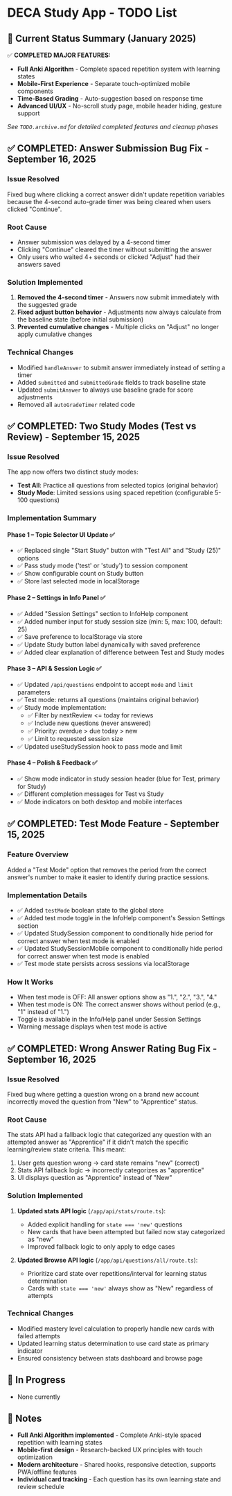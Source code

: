 # DECA Study App - TODO List

## 🎯 **Current Status Summary (January 2025)**
✅ **COMPLETED MAJOR FEATURES:**
- **Full Anki Algorithm** - Complete spaced repetition system with learning states
- **Mobile-First Experience** - Separate touch-optimized mobile components
- **Time-Based Grading** - Auto-suggestion based on response time
- **Advanced UI/UX** - No-scroll study page, mobile header hiding, gesture support

*See `TODO.archive.md` for detailed completed features and cleanup phases*

## ✅ COMPLETED: Answer Submission Bug Fix - September 16, 2025

### Issue Resolved
Fixed bug where clicking a correct answer didn't update repetition variables because the 4-second auto-grade timer was being cleared when users clicked "Continue".

### Root Cause
- Answer submission was delayed by a 4-second timer
- Clicking "Continue" cleared the timer without submitting the answer
- Only users who waited 4+ seconds or clicked "Adjust" had their answers saved

### Solution Implemented
1. **Removed the 4-second timer** - Answers now submit immediately with the suggested grade
2. **Fixed adjust button behavior** - Adjustments now always calculate from the baseline state (before initial submission)
3. **Prevented cumulative changes** - Multiple clicks on "Adjust" no longer apply cumulative changes

### Technical Changes
- Modified `handleAnswer` to submit answer immediately instead of setting a timer
- Added `submitted` and `submittedGrade` fields to track baseline state
- Updated `submitAnswer` to always use baseline grade for score adjustments
- Removed all `autoGradeTimer` related code

## ✅ COMPLETED: Two Study Modes (Test vs Review) - September 15, 2025

### Issue Resolved
The app now offers two distinct study modes:
- **Test All**: Practice all questions from selected topics (original behavior)
- **Study Mode**: Limited sessions using spaced repetition (configurable 5-100 questions)

### Implementation Summary

#### Phase 1 – Topic Selector UI Update ✅
- ✅ Replaced single "Start Study" button with "Test All" and "Study (25)" options
- ✅ Pass study mode ('test' or 'study') to session component
- ✅ Show configurable count on Study button
- ✅ Store last selected mode in localStorage

#### Phase 2 – Settings in Info Panel ✅
- ✅ Added "Session Settings" section to InfoHelp component
- ✅ Added number input for study session size (min: 5, max: 100, default: 25)
- ✅ Save preference to localStorage via store
- ✅ Update Study button label dynamically with saved preference
- ✅ Added clear explanation of difference between Test and Study modes

#### Phase 3 – API & Session Logic ✅
- ✅ Updated `/api/questions` endpoint to accept `mode` and `limit` parameters
- ✅ Test mode: returns all questions (maintains original behavior)
- ✅ Study mode implementation:
  - ✅ Filter by nextReview <= today for reviews
  - ✅ Include new questions (never answered)
  - ✅ Priority: overdue > due today > new
  - ✅ Limit to requested session size
- ✅ Updated useStudySession hook to pass mode and limit

#### Phase 4 – Polish & Feedback ✅
- ✅ Show mode indicator in study session header (blue for Test, primary for Study)
- ✅ Different completion messages for Test vs Study
- ✅ Mode indicators on both desktop and mobile interfaces

## ✅ COMPLETED: Test Mode Feature - September 15, 2025

### Feature Overview
Added a "Test Mode" option that removes the period from the correct answer's number to make it easier to identify during practice sessions.

### Implementation Details
- ✅ Added `testMode` boolean state to the global store
- ✅ Added test mode toggle in the InfoHelp component's Session Settings section
- ✅ Updated StudySession component to conditionally hide period for correct answer when test mode is enabled
- ✅ Updated StudySessionMobile component to conditionally hide period for correct answer when test mode is enabled
- ✅ Test mode state persists across sessions via localStorage

### How It Works
- When test mode is OFF: All answer options show as "1.", "2.", "3.", "4."
- When test mode is ON: The correct answer shows without period (e.g., "1" instead of "1.")
- Toggle is available in the Info/Help panel under Session Settings
- Warning message displays when test mode is active

## ✅ COMPLETED: Wrong Answer Rating Bug Fix - September 16, 2025

### Issue Resolved
Fixed bug where getting a question wrong on a brand new account incorrectly moved the question from "New" to "Apprentice" status.

### Root Cause
The stats API had a fallback logic that categorized any question with an attempted answer as "Apprentice" if it didn't match the specific learning/review state criteria. This meant:
1. User gets question wrong → card state remains "new" (correct)
2. Stats API fallback logic → incorrectly categorizes as "apprentice"
3. UI displays question as "Apprentice" instead of "New"

### Solution Implemented
1. **Updated stats API logic** (`/app/api/stats/route.ts`):
   - Added explicit handling for `state === 'new'` questions
   - New cards that have been attempted but failed now stay categorized as "new"
   - Improved fallback logic to only apply to edge cases

2. **Updated Browse API logic** (`/app/api/questions/all/route.ts`):
   - Prioritize card state over repetitions/interval for learning status determination
   - Cards with `state === 'new'` always show as "New" regardless of attempts

### Technical Changes
- Modified mastery level calculation to properly handle new cards with failed attempts
- Updated learning status determination to use card state as primary indicator
- Ensured consistency between stats dashboard and browse page

## 🚧 In Progress
- None currently

## 📝 Notes
- **Full Anki Algorithm implemented** - Complete Anki-style spaced repetition with learning states
- **Mobile-first design** - Research-backed UX principles with touch optimization
- **Modern architecture** - Shared hooks, responsive detection, supports PWA/offline features
- **Individual card tracking** - Each question has its own learning state and review schedule